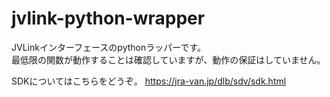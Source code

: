 # jvlink-python-wrapper
JVLinkインターフェースのpythonラッパーです。  
最低限の関数が動作することは確認していますが、動作の保証はしていません。

SDKについてはこちらをどうぞ。
https://jra-van.jp/dlb/sdv/sdk.html
